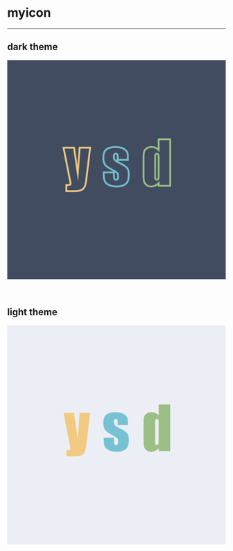 # myicon

---

## dark theme
![myicon dark theme](./png/myicon(dark).png)

<br>

## light theme
![myicon dark theme](./png/myicon(light).png)

